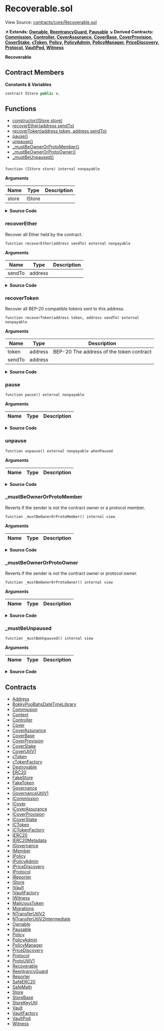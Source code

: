 # Recoverable.sol

View Source: [contracts/core/Recoverable.sol](../contracts/core/Recoverable.sol)

**↗ Extends: [Ownable](Ownable.md), [ReentrancyGuard](ReentrancyGuard.md), [Pausable](Pausable.md)**
**↘ Derived Contracts: [Commission](Commission.md), [Controller](Controller.md), [CoverAssurance](CoverAssurance.md), [CoverBase](CoverBase.md), [CoverProvision](CoverProvision.md), [CoverStake](CoverStake.md), [cToken](cToken.md), [Policy](Policy.md), [PolicyAdmin](PolicyAdmin.md), [PolicyManager](PolicyManager.md), [PriceDiscovery](PriceDiscovery.md), [Protocol](Protocol.md), [VaultPod](VaultPod.md), [Witness](Witness.md)**

**Recoverable**

## Contract Members
**Constants & Variables**

```js
contract IStore public s;

```

## Functions

- [constructor(IStore store)](#)
- [recoverEther(address sendTo)](#recoverether)
- [recoverToken(address token, address sendTo)](#recovertoken)
- [pause()](#pause)
- [unpause()](#unpause)
- [_mustBeOwnerOrProtoMember()](#_mustbeownerorprotomember)
- [_mustBeOwnerOrProtoOwner()](#_mustbeownerorprotoowner)
- [_mustBeUnpaused()](#_mustbeunpaused)

### 

```solidity
function (IStore store) internal nonpayable
```

**Arguments**

| Name        | Type           | Description  |
| ------------- |------------- | -----|
| store | IStore |  | 

<details>
	<summary><strong>Source Code</strong></summary>

```javascript
constructor(IStore store) {
    require(address(store) != address(0), "Invalid Store");

    s = store;
  }
```
</details>

### recoverEther

Recover all Ether held by the contract.

```solidity
function recoverEther(address sendTo) external nonpayable
```

**Arguments**

| Name        | Type           | Description  |
| ------------- |------------- | -----|
| sendTo | address |  | 

<details>
	<summary><strong>Source Code</strong></summary>

```javascript
function recoverEther(address sendTo) external {
    _mustBeOwnerOrProtoOwner();

    // slither-disable-next-line arbitrary-send
    payable(sendTo).transfer(address(this).balance);
  }
```
</details>

### recoverToken

Recover all BEP-20 compatible tokens sent to this address.

```solidity
function recoverToken(address token, address sendTo) external nonpayable
```

**Arguments**

| Name        | Type           | Description  |
| ------------- |------------- | -----|
| token | address | BEP-20 The address of the token contract | 
| sendTo | address |  | 

<details>
	<summary><strong>Source Code</strong></summary>

```javascript
function recoverToken(address token, address sendTo) external {
    _mustBeOwnerOrProtoOwner();

    IERC20 bep20 = IERC20(token);

    uint256 balance = bep20.balanceOf(address(this));
    require(bep20.transfer(sendTo, balance), "Transfer failed");
  }
```
</details>

### pause

```solidity
function pause() external nonpayable
```

**Arguments**

| Name        | Type           | Description  |
| ------------- |------------- | -----|

<details>
	<summary><strong>Source Code</strong></summary>

```javascript
function pause() external {
    _mustBeUnpaused();
    _mustBeOwnerOrProtoOwner();

    super._pause();
  }
```
</details>

### unpause

```solidity
function unpause() external nonpayable whenPaused 
```

**Arguments**

| Name        | Type           | Description  |
| ------------- |------------- | -----|

<details>
	<summary><strong>Source Code</strong></summary>

```javascript
function unpause() external whenPaused {
    _mustBeOwnerOrProtoOwner();

    super._unpause();
  }
```
</details>

### _mustBeOwnerOrProtoMember

Reverts if the sender is not the contract owner or a protocol member.

```solidity
function _mustBeOwnerOrProtoMember() internal view
```

**Arguments**

| Name        | Type           | Description  |
| ------------- |------------- | -----|

<details>
	<summary><strong>Source Code</strong></summary>

```javascript
function _mustBeOwnerOrProtoMember() internal view {
    bool isProtocol = s.isProtocolMember(super._msgSender());

    if (isProtocol == false) {
      require(super._msgSender() == super.owner(), "Forbidden");
    }
  }
```
</details>

### _mustBeOwnerOrProtoOwner

Reverts if the sender is not the contract owner or protocol owner.

```solidity
function _mustBeOwnerOrProtoOwner() internal view
```

**Arguments**

| Name        | Type           | Description  |
| ------------- |------------- | -----|

<details>
	<summary><strong>Source Code</strong></summary>

```javascript
function _mustBeOwnerOrProtoOwner() internal view {
    IProtocol protocol = ProtoUtilV1.getProtocol(s);

    if (address(protocol) == address(0)) {
      require(super._msgSender() == owner(), "Forbidden");
      return;
    }

    address protocolOwner = Ownable(address(protocol)).owner();
    require(super._msgSender() == owner() || super._msgSender() == protocolOwner, "Forbidden");
  }
```
</details>

### _mustBeUnpaused

```solidity
function _mustBeUnpaused() internal view
```

**Arguments**

| Name        | Type           | Description  |
| ------------- |------------- | -----|

<details>
	<summary><strong>Source Code</strong></summary>

```javascript
function _mustBeUnpaused() internal view {
    require(super.paused() == false, "Contract paused");
  }
```
</details>

## Contracts

* [Address](Address.md)
* [BokkyPooBahsDateTimeLibrary](BokkyPooBahsDateTimeLibrary.md)
* [Commission](Commission.md)
* [Context](Context.md)
* [Controller](Controller.md)
* [Cover](Cover.md)
* [CoverAssurance](CoverAssurance.md)
* [CoverBase](CoverBase.md)
* [CoverProvision](CoverProvision.md)
* [CoverStake](CoverStake.md)
* [CoverUtilV1](CoverUtilV1.md)
* [cToken](cToken.md)
* [cTokenFactory](cTokenFactory.md)
* [Destroyable](Destroyable.md)
* [ERC20](ERC20.md)
* [FakeStore](FakeStore.md)
* [FakeToken](FakeToken.md)
* [Governance](Governance.md)
* [GovernanceUtilV1](GovernanceUtilV1.md)
* [ICommission](ICommission.md)
* [ICover](ICover.md)
* [ICoverAssurance](ICoverAssurance.md)
* [ICoverProvision](ICoverProvision.md)
* [ICoverStake](ICoverStake.md)
* [ICToken](ICToken.md)
* [ICTokenFactory](ICTokenFactory.md)
* [IERC20](IERC20.md)
* [IERC20Metadata](IERC20Metadata.md)
* [IGovernance](IGovernance.md)
* [IMember](IMember.md)
* [IPolicy](IPolicy.md)
* [IPolicyAdmin](IPolicyAdmin.md)
* [IPriceDiscovery](IPriceDiscovery.md)
* [IProtocol](IProtocol.md)
* [IReporter](IReporter.md)
* [IStore](IStore.md)
* [IVault](IVault.md)
* [IVaultFactory](IVaultFactory.md)
* [IWitness](IWitness.md)
* [MaliciousToken](MaliciousToken.md)
* [Migrations](Migrations.md)
* [NTransferUtilV2](NTransferUtilV2.md)
* [NTransferUtilV2Intermediate](NTransferUtilV2Intermediate.md)
* [Ownable](Ownable.md)
* [Pausable](Pausable.md)
* [Policy](Policy.md)
* [PolicyAdmin](PolicyAdmin.md)
* [PolicyManager](PolicyManager.md)
* [PriceDiscovery](PriceDiscovery.md)
* [Protocol](Protocol.md)
* [ProtoUtilV1](ProtoUtilV1.md)
* [Recoverable](Recoverable.md)
* [ReentrancyGuard](ReentrancyGuard.md)
* [Reporter](Reporter.md)
* [SafeERC20](SafeERC20.md)
* [SafeMath](SafeMath.md)
* [Store](Store.md)
* [StoreBase](StoreBase.md)
* [StoreKeyUtil](StoreKeyUtil.md)
* [Vault](Vault.md)
* [VaultFactory](VaultFactory.md)
* [VaultPod](VaultPod.md)
* [Witness](Witness.md)
